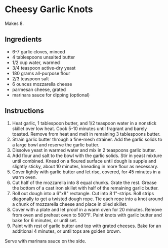# Cheesy Garlic Knots

Makes 8.

## Ingredients

- 6-7 garlic cloves, minced
- 4 tablespoons unsalted butter
- 1/2 cup water, warmed
- 3/4 teaspoon active-dry yeast
- 180 grams all-purpose flour
- 2/3 teaspoon salt
- 6 ounces mozzarella cheese
- parmesan cheese, grated
- marinara sauce for dipping (optional)

## Instructions

1. Heat garlic, 1 tablespoon butter, and 1/2 teaspoon water in a nonstick skillet over low heat. Cook 5-10 minutes until fragrant and barely toasted. Remove from heat and melt in remaining 3 tablespoons butter.
2. Strain garlic butter through a fine-mesh strainer. Add the garlic solids to a large bowl and reserve the garlic butter.
3. Dissolve yeast in warmed water and mix in 2 teaspoons garlic butter.
4. Add flour and salt to the bowl with the garlic solids. Stir in yeast mixture until combined. Knead on a floured surface until dough is supple and slightly sticky, about 10 minutes, kneading in more flour as necessary.
5. Cover lightly with garlic butter and let rise, covered, for 45 minutes in a warm oven.
6. Cut half of the mozzarella into 8 equal chunks. Grate the rest. Grease the bottom of a cast iron skillet with half of the remaining garlic butter.
7. Roll out dough into a 6"x8" rectangle. Cut into 8 1"-strips. Roll strips diagonally to get a twisted dough rope. Tie each rope into a knot around a chunk of mozzarella cheese and place in oiled skillet.
8. Cover with a plate and let proof in a warm oven for 20 minutes. Remove from oven and preheat oven to 500°F. Paint knots with garlic butter and bake for 6 minutes, or until set.
9. Paint with rest of garlic butter and top with grated cheeses. Bake for an additional 4 minutes, or until tops are golden brown.

Serve with marinara sauce on the side.

